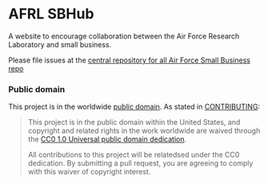 AFRL SBHub
=====

A website to encourage collaboration between the Air Force Research Laboratory and small business.

Please file issues at the [central repository for all Air Force Small Business repo](https://github.com/18f/afsmallbiz/issues?labels=Product%3A+SBHUB&page=1&state=open)

### Public domain

This project is in the worldwide [public domain](LICENSE.md). As stated in [CONTRIBUTING](CONTRIBUTING.md):

> This project is in the public domain within the United States, and copyright and related rights in the work worldwide are waived through the [CC0 1.0 Universal public domain dedication](https://creativecommons.org/publicdomain/zero/1.0/).
>
> All contributions to this project will be relatedsed under the CC0 dedication. By submitting a pull request, you are agreeing to comply with this waiver of copyright interest.

